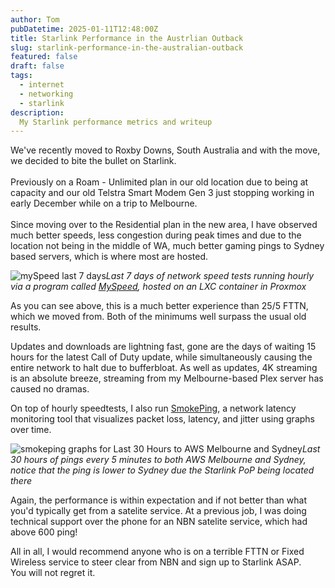 ```yaml
---
author: Tom
pubDatetime: 2025-01-11T12:48:00Z
title: Starlink Performance in the Austrlian Outback
slug: starlink-performance-in-the-australian-outback
featured: false
draft: false
tags:
  - internet
  - networking
  - starlink
description:
  My Starlink performance metrics and writeup
---
```


We've recently moved to Roxby Downs, South Australia and with the move, we decided to bite the bullet on Starlink.
<br> <br>
Previously on a Roam - Unlimited plan in our old location due to being at capacity and our old Telstra Smart Modem Gen 3 just stopping working in early December while on a trip to Melbourne.
<br> <br>
Since moving over to the Residential plan in the new area, I have observed much better speeds, less congestion during peak times and due to the location not being in the middle of WA, much better gaming pings to Sydney based servers, which is where most are hosted.

![mySpeed last 7 days](@assets/images/mySpeed-last-7-days.png)*Last 7 days of network speed tests running hourly via a program called [MySpeed](https://github.com/gnmyt/myspeed), hosted on an LXC container in Proxmox*


As you can see above, this is a much better experience than 25/5 FTTN, which we moved from. Both of the minimums well surpass the usual old results.

Updates and downloads are lightning fast, gone are the days of waiting 15 hours for the latest Call of Duty update, while simultaneously causing the entire network to halt due to bufferbloat. As well as updates, 4K streaming is an absolute breeze, streaming from my Melbourne-based Plex server has caused no dramas.

On top of hourly speedtests, I also run [SmokePing](https://oss.oetiker.ch/smokeping/index.en.html), a network latency monitoring tool that visualizes packet loss, latency, and jitter using graphs over time.

![smokeping graphs for Last 30 Hours to AWS Melbourne and Sydney](@assets/images/smokepings.png)*Last 30 hours of pings every 5 minutes to both AWS Melbourne and Sydney, notice that the ping is lower to Sydney due the Starlink PoP being located there*


Again, the performance is within expectation and if not better than what you'd typically get from a satelite service. At a previous job, I was doing technical support over the phone for an NBN satelite service, which had above 600 ping!

All in all, I would recommend anyone who is on a terrible FTTN or Fixed Wireless service to steer clear from NBN and sign up to Starlink ASAP. 
<br>You will not regret it.